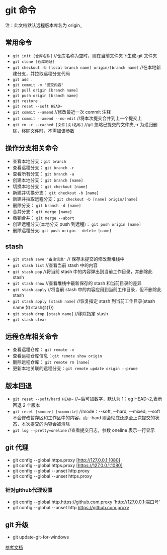 # git 命令

注：此文档默认远程版本库名为 origin\_

## 常用命令

- `git init [仓库名称]` //仓库名称为空时，则在当前文件夹下生成.git 文件夹
- `git clone [仓库地址]`
- `git checkout -b [local branch name] origin/[branch name]` //在本地新建分支，并拉取远程分支代码
- `git add .`
- `git commit -m '提交内容'`
- `git pull origin [branch name]`
- `git push origin [branch name]`
- `git restore .`
- `git reset --soft HEAD~`
- `git commit --amend` //修改最近一次 commit 注释
- `git commit --amend --no-edit` //将本次提交合并到上一个提交上
- `git rm -r --cached [文件(夹)名称]` //git 忽略已提交的文件夹,-r 为递归删除，移除文件时，不需加该参数

## 操作分支相关命令

- 查看本地分支：`git branch`
- 查看远程分支： `git branch -r`
- 查看所有分支： `git branch -a`
- 创建本地分支： `git branch [name]`
- 切换本地分支： `git checkout [name]`
- 新建并切换分支： `git checkout -b [name]`
- 新建并拉取远程分支：`git checkout -b [name] origin/[name]`
- 删除分支： `git branch -d [name]`
- 合并分支： `git merge [name]`
- 撤销合并： `git merge --abort`
- 创建远程分支(本地分支 push 到远程)： `git push origin [name]`
- 删除远程分支: `git push origin --delete [name]`

## stash

- `git stash save '备注信息'` // 保存未提交的修改至堆栈中
- `git stash list` //查看当前 stash 中的内容
- `git stash pop` //将当前 stash 中的内容弹出到当前工作目录，并删除此 stash
- `git stash show` //查看堆栈中最新保存的 stash 和当前目录的差异
- `git stash apply` //将当前 stash 中的内容应用到当前工作目录，但不删除此 stash
- `git stash apply [stash name]` //恢复指定 stash 到当前工作目录(stash name 如 stash@{1})
- `git stash drop [stash name]` //移除指定 stash
- `git stash clear`

## 远程仓库相关命令

- 查看远程仓库： `git remote -v`
- 查看远程仓库信息：`git remote show origin`
- 删除远程仓库： `git remote rm [name]`
- 更新本地关联的远程分支：`git remote update origin --prune`

## 版本回退

- `git reset --soft/hard HEAD~` //~后可加数字，默认为 1；eg HEAD~2,表示回退 2 个版本
- `git reset [<mode>] [<commit>]` //mode：--soft, --hard, --mixed; --soft 不会修改暂存区和工作区中的内容，而--hard 则会彻底还原至上次提交的状态，本次提交的内容会被清除
- `git log --pretty=oneline` //查看提交日志，参数 oneline 表示一行显示

## git 代理

- git config --global https.proxy [http://127.0.0.1:1080]
- git config --global https.proxy [https://127.0.0.1:1080]
- git config --global --unset http.proxy
- git config --global --unset https.proxy

### 针对github代理设置
- git config --global http.https://github.com.proxy 'http://127.0.0.1:端口号'
- git config --global --unset http.https://github.com.proxy

## git 升级

- git update-git-for-windows

[参考文档](https://gitee.com/liaoxuefeng/learn-java/raw/master/teach/git-cheatsheet.pdf)
